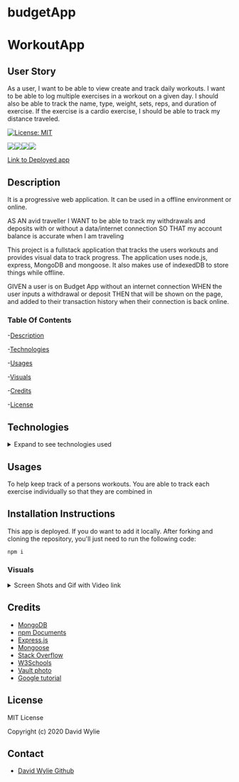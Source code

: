 # budgetApp
# WorkoutApp

## User Story
As a user, I want to be able to view create and track daily workouts. I want to be able to log multiple exercises in a workout on a given day. I should also be able to track the name, type, weight, sets, reps, and duration of exercise. If the exercise is a cardio exercise, I should be able to track my distance traveled.

[![License: MIT](https://img.shields.io/badge/License-MIT-yellow.svg)](https://opensource.org/licenses/MIT)

<img src="https://img.shields.io/badge/node.js%20-%2343853D.svg?&style=for-the-badge&logo=node.js&logoColor=white"/><img src="https://img.shields.io/badge/express.js%20-%23404d59.svg?&style=for-the-badge"/><img src="https://img.shields.io/badge/html5%20-%23E34F26.svg?&style=for-the-badge&logo=html5&logoColor=white"/><img src="https://img.shields.io/badge/css3%20-%231572B6.svg?&style=for-the-badge&logo=css3&logoColor=white"/>

[Link to Deployed app](https://immense-escarpment-41710.herokuapp.com/burgers)

## Description 


It is a progressive web application. It can be used in a offline environment or online.

AS AN avid traveller
I WANT to be able to track my withdrawals and deposits with or without a data/internet connection SO THAT my account balance is accurate when I am traveling

This project is a fullstack application that tracks the users workouts and provides visual data to track progress. The application uses node.js, express, MongoDB and mongoose. It also makes use of indexedDB to store things while offline.  

GIVEN a user is on Budget App without an internet connection
WHEN the user inputs a withdrawal or deposit
THEN that will be shown on the page, and added to their transaction history when their connection is back online.


### Table Of Contents

-[Description](#Description)

-[Technologies](#Technologies)
   
-[Usages](#Usages)

-[Visuals](#Visuals)

-[Credits](#Credits)

-[License](#License) 

## Technologies

<details>
<summary>Expand to see technologies used</summary>

## Javascript

Javascript was use to make most of the program between nodeJS and jQuery. The front end functionality was provided to us.

### Mongodb

This was the application that we use to store our data, it is a noSql data base. It uses BSON objects when storing data or Binary Javascript Object Notation. When working locally, the robo app help us to see the data base and what was been stored in the collections as well as the break down of the object being stored.

### JQuery

I used jquery to help grab the data that the user input. It also gets other elements on the page, so that they can be manipulated. Each function that created has a corresponding route on the backend to help with the manipulation of the data being selected by the jQuery.

### Node

I used node to initialize package.json. After the initialization, I added mongoose, morgan, and express.  Also used node to make a connection with the data base.  We also use it to spin up a server instance. 

### NPM

I used npm to install the following dependencies mongoose, morgan, and express. 

#### **Mongoose**

I used this to query data from our mongo data base. I also used it to create a schema as well as methods for the schema to help with total duration of the workout (combining all the exercises in the workout).

#### **Express**

Express made coding this application much easier. I made use of the express function through a variable named route.  It helped to reduce the amount of code needed to make requests and responses.  I built routes and stored them in the routes files. I used the express router function to make it easier to set up the requests. 

## HTML

This was provided to us, there were three html pages. Just used HTML5 and also used cdn of "charts" to help display the data on the stats page

## CSS

This was provided for us. It was use to position and style some of the html layouts.

</details>

## Usages

To help keep track of a persons workouts. You are able to track each exercise individually so that they are combined in 

## Installation Instructions

This app is deployed. If you do want to add it locally. After forking and cloning the repository, you'll just need to run the following code:

    npm i

### Visuals

<details>
<summary>Screen Shots and Gif with Video link</summary>

![Index Page](./public/img/index.png)

![Stats Page](./public/img/stats.png)

![Exercise Page cardio](./public/img/cardio.png)

![Exercise Page resistance](./public/img/resistance.png)


Click on the gif to be linked to the video

[![Gif of video](./public/img/fitnessTracker.gif)](https://drive.google.com/file/d/1gxIVTaGGQ1s8iOfuiRzn6souWQxnQH1c/view)


</details>

## Credits

* [MongoDB](https://docs.mongodb.com/manual/tutorial/query-documents/)
* [npm Documents](https://www.npmjs.com/)
* [Express.js](https://expressjs.com/)
* [Mongoose](https://mongoosejs.com/docs/api)
* [Stack Overflow](https://stackoverflow.com/)
* [W3Schools](https://www.w3schools.com/sql/default.asp)
* [Vault photo](https://www.vectorstock.com/royalty-free-vector/bank-vault-background-with-money-gold-vector-20834249)
* [Google tutorial](https://developers.google.com/web/ilt/pwa/introduction-to-service-worker-slides)

## License

MIT License

Copyright (c) 2020 David Wylie

## Contact

* [David Wylie Github](https://github.com/wyliedavid1984)




